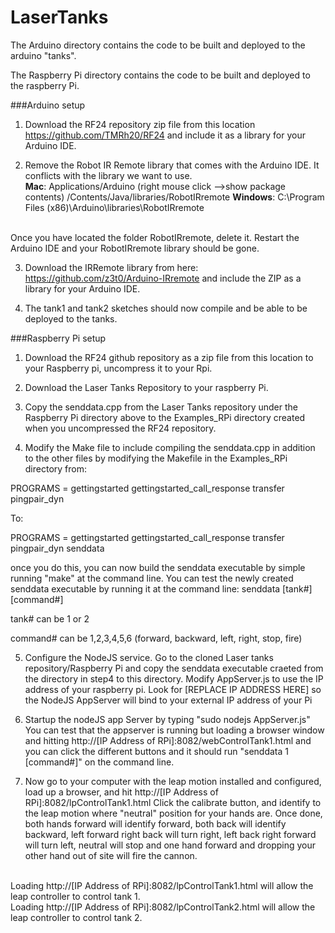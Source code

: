 # LaserTanks

The Arduino directory contains the code to be built and deployed to the arduino "tanks".

The Raspberry Pi directory contains the code to be built and deployed to the raspberry Pi.

###Arduino setup
1) Download the RF24 repository zip file from this location https://github.com/TMRh20/RF24 and include it as a library for your Arduino IDE.  

2) Remove the Robot IR Remote library that comes with the Arduino IDE.  It conflicts with the library we want to use.<BR>
<B>Mac</B>: Applications/Arduino (right mouse click -->show package contents) /Contents/Java/libraries/RobotIRremote
<B>Windows</B>: C:\Program Files (x86)\Arduino\libraries\RobotIRremote
<BR>
Once you have located the folder RobotIRremote, delete it. Restart the Arduino IDE and your RobotIRremote library should be gone. 

3) Download the IRRemote library from here: https://github.com/z3t0/Arduino-IRremote and include the ZIP as a library for your Arduino IDE.

4) The tank1 and tank2 sketches should now compile and be able to be deployed to the tanks.

###Raspberry Pi setup
1) Download the RF24 github repository as a zip file from this location to your Raspberry pi, uncompress it to your Rpi.

2) Download the Laser Tanks Repository to your raspberry Pi.

3) Copy the senddata.cpp from the Laser Tanks repository under the Raspberry Pi directory above to the Examples_RPi directory created when you uncompressed the RF24 repository.

4) Modify the Make file to include compiling the senddata.cpp in addition to the other files by modifying the Makefile in the Examples_RPi directory from:

PROGRAMS = gettingstarted gettingstarted_call_response transfer pingpair_dyn

To:

PROGRAMS = gettingstarted gettingstarted_call_response transfer pingpair_dyn senddata

once you do this, you can now build the senddata executable by simple running "make" at the command line.
You can test the newly created senddata executable by running it at the command line:  senddata [tank#] [command#]

tank# can be 1 or 2

command# can be 1,2,3,4,5,6 (forward, backward, left, right, stop, fire)

5) Configure the NodeJS service.  Go to the cloned Laser tanks repository/Raspberry Pi and copy the senddata executable craeted from the directory in step4 to this directory.   Modify AppServer.js to use the IP address of your raspberry pi.   Look for [REPLACE IP ADDRESS HERE] so the NodeJS AppServer will bind to your external IP address of your Pi

6) Startup the nodeJS app Server by typing "sudo nodejs AppServer.js"   You can test that the appserver is running but loading a browser window and hitting http://[IP Address of RPi]:8082/webControlTank1.html and you can click the different buttons and it should run "senddata 1 [command#]" on the command line.

7) Now go to your computer with the leap motion installed and configured, load up a browser, and hit http://[IP Address of RPi]:8082/lpControlTank1.html    Click the calibrate button, and identify to the leap motion where "neutral" position for your hands are.  Once done, both hands forward will identify forward, both back will identify backward, left forward right back will turn right, left back right forward will turn left, neutral will stop and one hand forward and dropping your other hand out of site will fire the cannon.<BR>
<BR>
Loading http://[IP Address of RPi]:8082/lpControlTank1.html will allow the leap controller to control tank 1.<BR>
Loading http://[IP Address of RPi]:8082/lpControlTank2.html will allow the leap controller to control tank 2.<BR>


